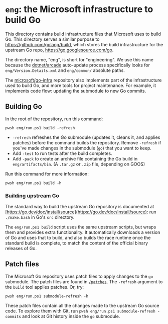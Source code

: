 # `eng`: the Microsoft infrastructure to build Go

This directory contains build infrastructure files that Microsoft uses to build
Go. This directory serves a similar purpose to https://github.com/golang/build,
which stores the build infrastructure for the upstream Go repo,
https://go.googlesource.com/go.

The directory name, "eng", is short for "engineering". We use this name because
the [dotnet/arcade](https://github.com/dotnet/arcade) auto-update process
specifically looks for `eng/Version.Details.xml` and `eng/common/` absolute
paths.

The [microsoft/go-infra](https://github.com/microsoft/go-infra) repository also
implements part of the infrastructure used to build Go, and more tools for
project maintenance. For example, it implements code flow: updating the
submodule to new Go commits.

## Building Go

In the root of the repository, run this command:

```pwsh
pwsh eng/run.ps1 build -refresh
```

* `-refresh` refreshes the Go submodule (updates it, cleans it, and applies
  patches) before the command builds the repository. Remove `-refresh` if you've
  made changes in the submodule (`go`) that you want to keep.
* Add `-test` to run tests after the build completes.
* Add `-pack` to create an archive file containing the Go build in
  `eng/artifacts/bin`. (A `.tar.gz` or `.zip` file, depending on GOOS)

Run this command for more information:

```
pwsh eng/run.ps1 build -h
```

### Building upstream Go
The standard way to build the upstream Go repository is documented at
[https://go.dev/doc/install/source](https://go.dev/doc/install/source): run
`./make.bash` in Go's `src` directory.

The `eng/run.ps1 build` script uses the same upstream scripts, but wraps them
and provides extra functionality. It automatically downloads a version of Go and
uses that to build, and also builds the race runtime once the standard build is
complete, to match the content of the official binary releases of Go.

## Patch files

The Microsoft Go repository uses patch files to apply changes to the `go`
submodule. The patch files are found in [`/patches`](/patches). The `-refresh`
argument to the `build` tool applies patches. Or, try:

```
pwsh eng/run.ps1 submodule-refresh -h
```

These patch files contain all the changes made to the upstream Go source code.
To explore them with Git, run `pwsh eng/run.ps1 submodule-refresh -commits` and
look at Git history inside the `go` submodule.
